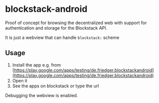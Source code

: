 # blockstack-android

Proof of concept for browsing the decentralized web with support for authentication and storage for the Blockstack API.

It is just a webview that can handle `blockstack:` scheme

## Usage
1. Install the app e.g. from [https://play.google.com/apps/testing/de.friedger.blockstackandroid](https://play.google.com/apps/testing/de.friedger.blockstackandroid)
1. Open it
1. See the apps on blockstack or type the url

Debugging the webview is enabled.
